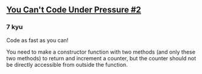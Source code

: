 <h2><a href=https://www.codewars.com/kata/5546ea9bddfc5c0c38000026/train/java target="_blank">You Can't Code Under Pressure #2</a></h2><h3>7 kyu</h3><p>Code as fast as you can! </p><p>You need to make a constructor function with two methods (and only these two methods) to return and increment a counter, but the counter should not be directly accessible from outside the function.</p>